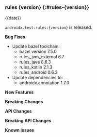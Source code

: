 ### rules {version} {:#rules-{version}}

{{date}}

`androidx.test:rules:{version}` is released.

**Bug Fixes**

* Update bazel toolchain:
  * bazel version 7.5.0
  * rules_jvm_external 6.7
  * rules_java 8.6.3
  * rules_kotlin 2.1.3
  * rules_android 0.6.3
* Update dependencies to:
  * androidx.annotation 1.7.0

**New Features**

**Breaking Changes**

**API Changes**

**Breaking API Changes**

**Known Issues**
